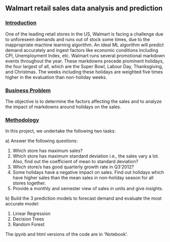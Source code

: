 ## Walmart retail sales data analysis and prediction

### <ins> Introduction
One of the leading retail stores in the US, Walmart is facing a challenge due to unforeseen demands and runs out of stock some times, due 
to the inappropriate machine learning algorithm. An ideal ML algorithm will predict demand accurately and ingest factors like economic 
conditions including CPI, Unemployment Index, etc. Walmart runs several promotional markdown events throughout the year. These markdowns 
precede prominent holidays, the four largest of all, which are the Super Bowl, Labour Day, Thanksgiving, and Christmas. The weeks including 
these holidays are weighted five times higher in the evaluation than non-holiday weeks.

### <ins>Business Problem
The objective is to determine the factors affecting the sales and to analyze the impact of markdowns around holidays on the sales.

### <ins>Methodology
In this project, we undertake the following two tasks:

a) Answer the following questions: 
1. Which store has maximum sales?
2. Which store has maximum standard deviation i.e., the sales vary a lot. Also, find out the coefficient of mean to standard deviation?
3. Which store/s has good quarterly growth rate in Q3’2012?
4. Some holidays have a negative impact on sales. Find out holidays which have higher sales than the mean sales in non-holiday season for 
  all stores together.
5. Provide a monthly and semester view of sales in units and give insights.

b) Build the 3 prediction models to forecast demand and evaluate the most accurate model:
1. Linear Regression
2. Decision Trees
3. Random Forest

The ipynb and html versions of the code are in 'Notebook'.
